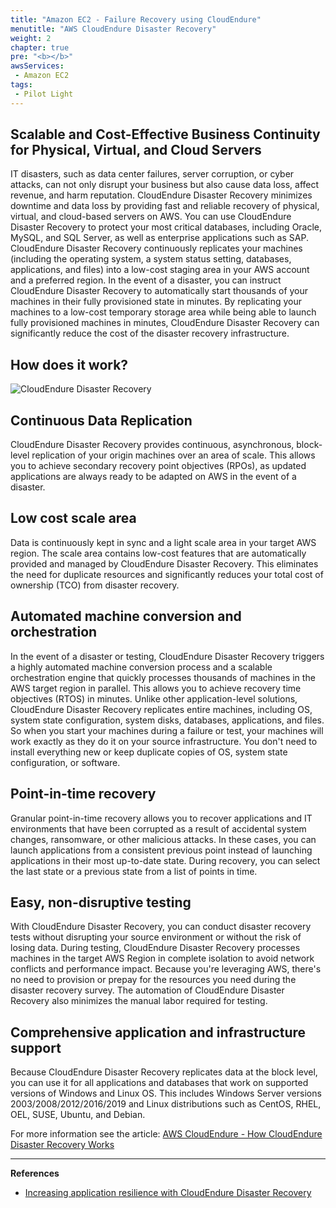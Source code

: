 ```yaml
---
title: "Amazon EC2 - Failure Recovery using CloudEndure"
menutitle: "AWS CloudEndure Disaster Recovery"
weight: 2
chapter: true
pre: "<b></b>"
awsServices: 
 - Amazon EC2
tags:
 - Pilot Light
---
```


## Scalable and Cost-Effective Business Continuity for Physical, Virtual, and Cloud Servers

IT disasters, such as data center failures, server corruption, or cyber attacks, can not only disrupt your business but also cause data loss, affect revenue, and harm reputation. CloudEndure Disaster Recovery minimizes downtime and data loss by providing fast and reliable recovery of physical, virtual, and cloud-based servers on AWS.
You can use CloudEndure Disaster Recovery to protect your most critical databases, including Oracle, MySQL, and SQL Server, as well as enterprise applications such as SAP.
CloudEndure Disaster Recovery continuously replicates your machines (including the operating system, a system status setting, databases, applications, and files) into a low-cost staging area in your AWS account and a preferred region. In the event of a disaster, you can instruct CloudEndure Disaster Recovery to automatically start thousands of your machines in their fully provisioned state in minutes.
By replicating your machines to a low-cost temporary storage area while being able to launch fully provisioned machines in minutes, CloudEndure Disaster Recovery can significantly reduce the cost of the disaster recovery infrastructure.

## How does it work?

![CloudEndure Disaster Recovery](/images/ec2-cloudendure-dr.png)

## Continuous Data Replication

CloudEndure Disaster Recovery provides continuous, asynchronous, block-level replication of your origin machines over an area of scale. This allows you to achieve secondary recovery point objectives (RPOs), as updated applications are always ready to be adapted on AWS in the event of a disaster.

## Low cost scale area

Data is continuously kept in sync and a light scale area in your target AWS region. The scale area contains low-cost features that are automatically provided and managed by CloudEndure Disaster Recovery. This eliminates the need for duplicate resources and significantly reduces your total cost of ownership (TCO) from disaster recovery.

## Automated machine conversion and orchestration

In the event of a disaster or testing, CloudEndure Disaster Recovery triggers a highly automated machine conversion process and a scalable orchestration engine that quickly processes thousands of machines in the AWS target region in parallel. This allows you to achieve recovery time objectives (RTOS) in minutes. Unlike other application-level solutions, CloudEndure Disaster Recovery replicates entire machines, including OS, system state configuration, system disks, databases, applications, and files. So when you start your machines during a failure or test, your machines will work exactly as they do it on your source infrastructure. You don't need to install everything new or keep duplicate copies of OS, system state configuration, or software.

## Point-in-time recovery

Granular point-in-time recovery allows you to recover applications and IT environments that have been corrupted as a result of accidental system changes, ransomware, or other malicious attacks. In these cases, you can launch applications from a consistent previous point instead of launching applications in their most up-to-date state. During recovery, you can select the last state or a previous state from a list of points in time.

## Easy, non-disruptive testing

With CloudEndure Disaster Recovery, you can conduct disaster recovery tests without disrupting your source environment or without the risk of losing data. During testing, CloudEndure Disaster Recovery processes machines in the target AWS Region in complete isolation to avoid network conflicts and performance impact. Because you're leveraging AWS, there's no need to provision or prepay for the resources you need during the disaster recovery survey. The automation of CloudEndure Disaster Recovery also minimizes the manual labor required for testing.

## Comprehensive application and infrastructure support

Because CloudEndure Disaster Recovery replicates data at the block level, you can use it for all applications and databases that work on supported versions of Windows and Linux OS. This includes Windows Server versions 2003/2008/2012/2016/2019 and Linux distributions such as CentOS, RHEL, OEL, SUSE, Ubuntu, and Debian.

For more information see the article: [AWS CloudEndure - How CloudEndure Disaster Recovery Works](https://d1.awsstatic.com/products/CloudEndure/How%20_CloudEndure_Disaster_Recovery_Works.pdf)

---

**References**

- [Increasing application resilience with CloudEndure Disaster Recovery](https://aws.amazon.com/blogs/storage/increasing-application-resilience-with-cloudendure-disaster-recovery/)
